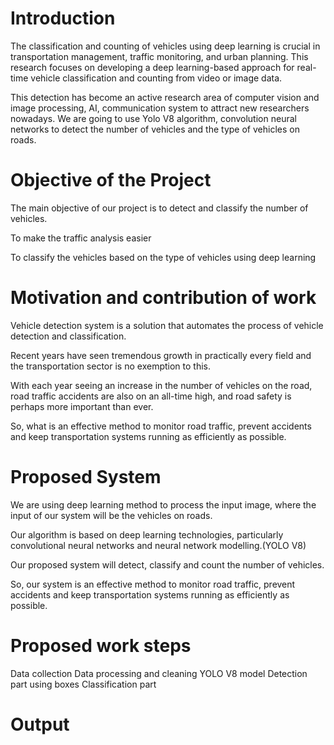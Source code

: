 # Introduction

The classification and counting of vehicles using deep learning is crucial in transportation management, traffic monitoring, and urban planning. This research focuses on developing a deep learning-based approach for real-time vehicle classification and counting from video or image data.

This detection has become an active research area of computer vision and image processing, AI, communication system to attract new researchers nowadays. We are going to use Yolo V8 algorithm, convolution neural networks to detect the number of vehicles and the type of vehicles on roads.

#  Objective of the Project

The main objective of our project is to detect and classify the number of vehicles.

To make the traffic analysis easier

To classify the vehicles based on the type of vehicles using deep learning

# Motivation and contribution of work

Vehicle detection system is a solution that automates the process of vehicle detection and classification.

Recent years have seen tremendous growth in practically every field and the transportation sector is no exemption to this.

With each year seeing an increase in the number of vehicles on the road, road traffic accidents are also on an all-time high, and road safety is perhaps more important than ever.

So, what is an effective method to monitor road traffic, prevent accidents and keep transportation systems running as efficiently as possible.

# Proposed System

We are using deep learning method to process the input image, where the input of our system will be the vehicles on roads.

Our algorithm is based on deep learning technologies, particularly convolutional neural networks and neural network modelling.(YOLO V8)

Our proposed system will detect, classify and count the number of vehicles.

 So, our system is an effective method to monitor road traffic, prevent accidents and keep transportation systems running as efficiently as possible.

# Proposed work steps

Data collection
Data processing and cleaning
YOLO V8 model
Detection part using boxes
Classification part

# Output









